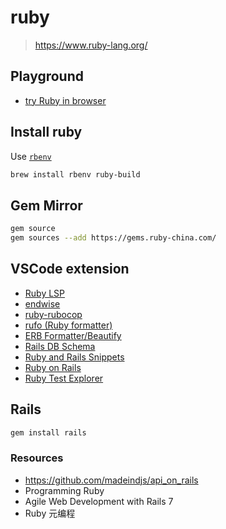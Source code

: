 # ruby

> <https://www.ruby-lang.org/>

## Playground

- [try Ruby in browser](https://try.ruby-lang.org/)

## Install ruby

Use [`rbenv`](https://github.com/rbenv/rbenv)

```bash
brew install rbenv ruby-build
```

## Gem Mirror

```bash
gem source
gem sources --add https://gems.ruby-china.com/
```

## VSCode extension

- [Ruby LSP](https://marketplace.visualstudio.com/items?itemName=Shopify.ruby-lsp)
- [endwise](https://marketplace.visualstudio.com/items?itemName=kaiwood.endwise)
- [ruby-rubocop](https://marketplace.visualstudio.com/items?itemName=misogi.ruby-rubocop)
- [rufo (Ruby formatter)](https://marketplace.visualstudio.com/items?itemName=mbessey.vscode-rufo)
- [ERB Formatter/Beautify](https://marketplace.visualstudio.com/items?itemName=aliariff.vscode-erb-beautify)
- [Rails DB Schema](https://marketplace.visualstudio.com/items?itemName=aki77.rails-db-schema)
- [Ruby and Rails Snippets](https://marketplace.visualstudio.com/items?itemName=Cjay.ruby-and-rails-snippets)
- [Ruby on Rails](https://marketplace.visualstudio.com/items?itemName=hridoy.rails-snippets)
- [Ruby Test Explorer](https://marketplace.visualstudio.com/items?itemName=connorshea.vscode-ruby-test-adapter)

## Rails

```bash
gem install rails
```

### Resources

- <https://github.com/madeindjs/api_on_rails>
- Programming Ruby
- Agile Web Development with Rails 7
- Ruby 元编程
